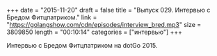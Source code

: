 +++
date = "2015-11-20"
draft = false
title = "Выпуск 029. Интервью с Бредом Фитцпатриком."
link = "https://golangshow.com/cdn/episodes/interview_bred.mp3"
size = 3809850
length = "00:10:14"
categories = ["интервью"]
+++

Интервью с Бредом Фитцпатриком на dotGo 2015.